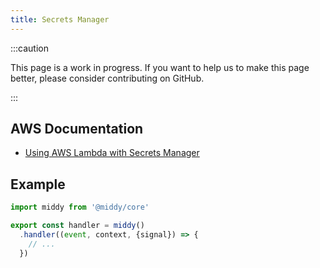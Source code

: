 ```yaml
---
title: Secrets Manager
---
```


:::caution

This page is a work in progress. If you want to help us to make this page better, please consider contributing on GitHub.

:::

## AWS Documentation
- [Using AWS Lambda with Secrets Manager](https://docs.aws.amazon.com/lambda/latest/dg/with-secrets-manager.html)

## Example
```javascript
import middy from '@middy/core'

export const handler = middy()
  .handler((event, context, {signal}) => {
    // ...
  })
```
